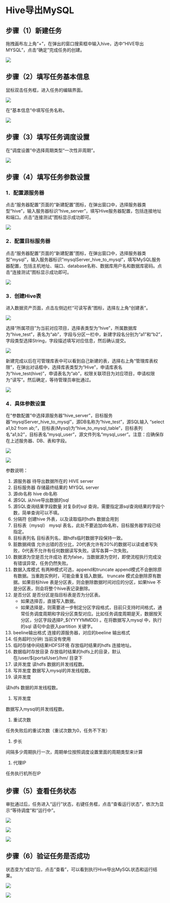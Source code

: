 # Hive导出MySQL

## 步骤（1）新建任务

拖拽画布左上角“+”，在弹出的窗口搜索框中输入hive，选中“HIVE导出MYSQL”，点击“确定”完成任务的创建。

![](../../../.gitbook/assets/e3927dd5f83fd69a0a8394786102bbbf.png)

## 步骤（2）填写任务基本信息

鼠标双击任务框，进入任务的编辑界面。

![](../../../.gitbook/assets/e2a819c55e408cab27429d805f0a1f09.png)

在“基本信息”中填写任务名称。

![](../../../.gitbook/assets/2d032932e90c6f351823b1e4feb853a1.png)

## 步骤（3）填写任务调度设置

在“调度设置”中选择周期类型“一次性非周期”。

![](../../../.gitbook/assets/1fc185da45a946884d9a37db3e35b00d.png)

## 步骤（4）填写任务参数设置

### 1．配置源服务器

点击“服务器配置”页面的“新建配置”图标，在弹出窗口中，选择服务器类型“hive”，输入服务器标识“hive\_server”，填写Hive服务器配置，包括连接地址和端口。点击“连接测试”图标显示成功即可。

![](../../../.gitbook/assets/ff40cfbb051f4e35ce1dfce005024a4d.png)

### 2．配置目标服务器

点击“服务器配置”页面的“新建配置”图标，在弹出窗口中，选择服务器类型“mysql”，输入服务器标识“mysqlServer\_hive\_to\_mysql”，填写MySQL服务器配置，包括主机地址、端口、database名称、数据库用户名和数据库密码。点击“连接测试”图标显示成功即可。

![](../../../.gitbook/assets/48223e64833744191dfe23cf151b6073.png)

### 3．创建Hive表

进入数据资产页面，点击左侧边栏“可读写表”图标，选择左上角“创建表”。

![](../../../.gitbook/assets/94873cd96acd8773c10792300eae4706.png)

选择“所属项目”为当前对应项目，选择表类型为“hive”，所属数据库为“hive\_test”，表名为“ab”，字段与分区一栏中，新建字段名分别为“a1”和“b2”，字段类型选择String，字段描述填写对应信息，然后确认提交。

![](../../../.gitbook/assets/00ec248c3491744cf6012f68713f5ddf.png)

新建完成以后在可管理库表中可以看到自己新建的表，选择右上角“管理库表权限”，在弹出对话框中，选择库表类型为“Hive”，申请库表名为“hive\_test\(hive\)”，申请表名为“ab”，权限关联项目为对应项目，申请权限为“读写”。然后确定，等待管理员审批通过。

![](../../../.gitbook/assets/25a055e1232ce1cfbbf6635b15149f9e.png)

### 4．具体参数设置

在“参数配置”中选择源服务器“hive\_server”，目标服务器“mysqlServer\_hive\_to\_mysql”，源DB名称为“hive\_test”，源SQL输入 “select a1,b2 from ab;”，目标表\(Mysql\)为“hive\_to\_mysql\_table”，目标表列名“a1,b2”，目标表名“mysql\_user”，源文件列名“mysql\_user”。注意：应确保存在上述服务器、DB、表和字段。

![](../../../.gitbook/assets/b74f19d6b4ec6b9f7b7176b0dc434802.png)

![](../../../.gitbook/assets/bac41d3689a120d413f5e72f7172f147.png)

参数说明：

1. 源服务器 待导出数据所在的 HIVE server
2. 目标服务器 存储最终结果的 MYSQL server
3. 源db名称 hive db名称
4. 源SQL 从hive导出数据的sql
5. 源SQL查询结果字段数量 对复杂的sql 查询，需要指定源sql查询结果的字段个数，简单查询可以不填。
6. 分隔符 创建hive 外表，以及读取临时hdfs 数据会用到
7. 目标表（mysql） mysql 表名，此处不要追加db名称，目标服务器字段已经指定。
8. 目标表列名 目标表列名，跟hdfs临时数据字段保持一致。
9. 脏数据阀值 允许出错的百分比，20代表允许有20%的数据可以读或者写失败，0代表不允许有任何数据读写失败。读写各算一次失败。
10. 数据源为空是否允许成功 若为false，当数据源为空时，即使流程执行完成没有错误异常，任务仍然失败。
11. 数据入库模式 有两种模式可选，append和truncate append模式不会删除原有数据。当重跑实例时，可能会重复插入数据。 truncate 模式会删除原有数据。如果目标hive 表是分区表，则会删除数据时间对应的分区，如果hive 不是分区表，则会将整个hive表记录删除。
12. 是否分区 是否分区是指目标表是否为分区表。
    * 如果选择否，直接写入数据。
    * 如果选择是，则需要进一步制定分区字段格式，目前只支持时间格式，通常任务调度周期和字段分区类型对应。比如任务调度周期是天，数据按天分区，分区字段选择P\_${YYYYMMDD} 。在将数据写入mysql 中，执行的sql 语句中会嵌入partition 关键字。
13. beeline输出格式 连接的源服务器，对应的beeline 输出格式
14. 任务超时\(分钟\) 当前没有使用
15. 临时存储中间结果HDFS环境 存放临时结果的hdfs 连接地址。
16. 数据临时存放目录 存放临时结果的hdfs上的目录，默认在/user/${portalUser}/hm/ 目录下
17. 读并发度 读hdfs 数据的并发线程数。
18. 写并发度 数据写入mysql的并发线程数。
19. 读并发度

读hdfs 数据的并发线程数。

1. 写并发度

数据写入mysql的并发线程数。

1. 重试次数

任务失败后的重试次数（重试次数为0，任务不下发）

1. 步长

间隔多少周期执行一次，周期单位按照调度设置里面的周期类型来计算

1. 代理IP

任务执行机所在IP

## 步骤（5）查看任务状态

审批通过后，任务进入“运行”状态，右键任务框，点击“查看运行状态”，依次为显示“等待调度”和“运行中”。

![](../../../.gitbook/assets/e4c16a49a8537e1d276fff84552be5ee.png)

![](../../../.gitbook/assets/3030bff41a809df72c5e49704a2b9ec1.png)

![](../../../.gitbook/assets/6a49fde3f4dcd909291b94f8ed4c04ad.png)

## 步骤（6）验证任务是否成功

状态变为“成功”后，点击“查看”，可以看到执行Hive导出MySQL状态和运行结果。

![](../../../.gitbook/assets/4d0494230d71a3b6607cb8a127b778e4.png)

![](../../../.gitbook/assets/58b96f0790ce5625bfb409eda0050a74.png)

